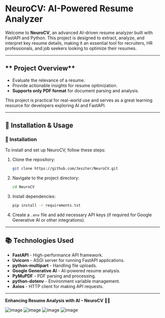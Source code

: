  
# **NeuroCV: AI-Powered Resume Analyzer**

Welcome to **NeuroCV**, an advanced AI-driven resume analyzer built with FastAPI and Python. This project is designed to extract, analyze, and interpret key resume details, making it an essential tool for recruiters, HR professionals, and job seekers looking to optimize their resumes.

---

## ** Project Overview**
- Evaluate the relevance of a resume.
- Provide actionable insights for resume optimization.
- **Supports only PDF format** for document parsing and analysis.

This project is practical for real-world use and serves as a great learning resource for developers exploring AI and FastAPI.

---

## **📖 Installation & Usage**

### **🔧 Installation**
To install and set up NeuroCV, follow these steps:

1. Clone the repository:
   ```bash
   git clone https://github.com/Jeszter/NeuroCV.git
   ```
2. Navigate to the project directory:
   ```bash
   cd NeuroCV
   ```
3. Install dependencies:
   ```bash
   pip install -r requirements.txt
   ```
4. Create a `.env` file and add necessary API keys (if required for Google Generative AI or other integrations).

---

## **📚 Technologies Used**
- **FastAPI** - High-performance API framework.
- **Uvicorn** - ASGI server for running FastAPI applications.
- **python-multipart** - Handling file uploads.
- **Google Generative AI** - AI-powered resume analysis.
- **PyMuPDF** - PDF parsing and processing.
- **python-dotenv** - Environment variable management.
- **Axios** - HTTP client for making API requests.

---

**Enhancing Resume Analysis with AI – NeuroCV** 📄🤖



![image](https://github.com/user-attachments/assets/d70f5b9d-f729-467b-be2a-4847b9f535ec)
![image](https://github.com/user-attachments/assets/f81dffb2-e5cf-4d5b-8983-ef4444d01e3b)
![image](https://github.com/user-attachments/assets/2af3e449-e82d-484e-8295-ccca01c45a00)
![image](https://github.com/user-attachments/assets/05128f88-5880-4bcd-99e6-6aa7360329bc)

